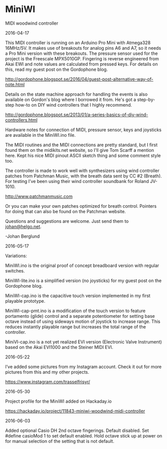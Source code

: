 # MiniWI
MIDI woodwind controller

2016-04-17

This MIDI controller is running on an Arduino Pro Mini with Atmega328 16MHz/5V. It makes use of breakouts for analog pins A6 and A7, so it needs a Pro Mini version with these breakouts. The pressure sensor used for the project is the Freescale MPX5010GP. Fingering is reverse engineered from Akai EWI and note values are calculated from pressed keys. For details on this, read my guest post on the Gordophone blog. 

http://gordophone.blogspot.se/2016/04/guest-post-alternative-way-of-note.html

Details on the state machine approach for handling the events is also available on Gordon's blog where I borrowed it from. He's got a step-by-step how-to on DIY wind controllers that I highly recommend.

http://gordophone.blogspot.se/2013/01/a-series-basics-of-diy-wind-controllers.html

Hardware notes for connection of MIDI, pressure sensor, keys and joysticks are available in the MiniWI.ino file.

The MIDI routines and the MIDI connections are pretty standard, but I first found them on the midikits.net website, so I'll give Tom Scarff a mention here. Kept his nice MIDI pinout ASCII sketch thing and some comment style too. 

The controller is made to work well with synthesizers using wind controller patches from Patchman Music, with the breath data sent by CC #2 (Breath). For testing I’ve been using their wind controller soundbank for Roland JV-1010.

http://www.patchmanmusic.com

Or you can make your own patches optimized for breath control. Pointers for doing that can also be found on the Patchman website.


Questions and suggestions are welcome. Just send them to johan@helgo.net.

-Johan Berglund


2016-05-17

Variations:

MiniWI.ino is the original proof of concept breadboard version with regular switches.

MiniWI-lite.ino is a simplified version (no joysticks) for my guest post on the Gordophone blog.

MiniWI-cap.ino is the capacitive touch version implemented in my first playable prototype.

MiniWI-cap-pmt.ino is a modification of the touch version to feature portamento (glide) control and a separate potentiometer for setting base octave instead of using sideways motion of joystick to increase range. This reduces instantly playable range but increases the total range of the controller.

MiniVI-cap.ino is a not yet realized EVI version (Electronic Valve Instrument) based on the Akai EVI1000 and the Steiner MIDI EVI.

2016-05-22

I’ve added some pictures from my Instagram account. Check it out for more pictures from this and my other projects.

https://www.instagram.com/trasselfrisyr/

2016-05-30

Project profile for the MiniWI added on Hackaday.io

https://hackaday.io/project/11843-miniwi-woodwind-midi-controller

2016-06-03

Added optional Casio DH 2nd octave fingerings. Default disabled. Set #define casioMod 1 to set default enabled. Hold octave stick up at power on for manual selection of the setting that is not default.

